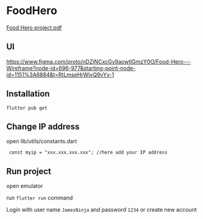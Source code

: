 # FoodHero

[Food Hero project.pdf](https://github.com/user-attachments/files/22580359/Food.Hero.project.pdf)

## UI
https://www.figma.com/proto/nDZjNCxcGv9aowtlGmzY0O/Food-Hero---Wireframe?node-id=696-977&starting-point-node-id=1151%3A6884&t=RtLmseHrWivQ9vYy-1

## Installation
```flutter pub get```

## Change IP address
open lib/utils/constants.dart

``` const myip = "xxx.xxx.xxx.xxx"; //here add your IP address```

## Run project
open emulator

run ```flutter run``` command

Login with user name `JamesNinja` and password `1234`
or create new account

